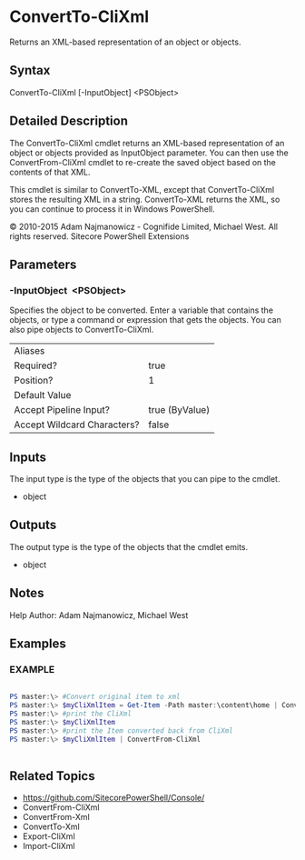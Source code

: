# ConvertTo-CliXml 
 
Returns an XML-based representation of an object or objects. 
 
## Syntax 
 
ConvertTo-CliXml [-InputObject] &lt;PSObject&gt; 
 
 
## Detailed Description 
 
The ConvertTo-CliXml cmdlet returns an XML-based representation of an object or objects provided as InputObject parameter. You can then use the ConvertFrom-CliXml cmdlet to re-create the saved object based on the contents of that XML.

This cmdlet is similar to ConvertTo-XML, except that ConvertTo-CliXml stores the resulting XML in a string. ConvertTo-XML returns the XML, so you can continue to process it in Windows PowerShell. 
 
© 2010-2015 Adam Najmanowicz - Cognifide Limited, Michael West. All rights reserved. Sitecore PowerShell Extensions 
 
## Parameters 
 
### -InputObject&nbsp; &lt;PSObject&gt; 
 
Specifies the object to be converted. Enter a variable that contains the objects, or type a command or expression that gets the objects. You can also pipe objects to ConvertTo-CliXml. 
 
<table>
    <thead></thead>
    <tbody>
        <tr>
            <td>Aliases</td>
            <td></td>
        </tr>
        <tr>
            <td>Required?</td>
            <td>true</td>
        </tr>
        <tr>
            <td>Position?</td>
            <td>1</td>
        </tr>
        <tr>
            <td>Default Value</td>
            <td></td>
        </tr>
        <tr>
            <td>Accept Pipeline Input?</td>
            <td>true (ByValue)</td>
        </tr>
        <tr>
            <td>Accept Wildcard Characters?</td>
            <td>false</td>
        </tr>
    </tbody>
</table> 
 
## Inputs 
 
The input type is the type of the objects that you can pipe to the cmdlet. 
 
* object 
 
## Outputs 
 
The output type is the type of the objects that the cmdlet emits. 
 
* object 
 
## Notes 
 
Help Author: Adam Najmanowicz, Michael West 
 
## Examples 
 
### EXAMPLE 
 
 
 
```powershell   
 
PS master:\> #Convert original item to xml
PS master:\> $myCliXmlItem = Get-Item -Path master:\content\home | ConvertTo-CliXml 
PS master:\> #print the CliXml
PS master:\> $myCliXmlItem
PS master:\> #print the Item converted back from CliXml
PS master:\> $myCliXmlItem | ConvertFrom-CliXml 
 
``` 
 
## Related Topics 
 
* <a href='https://github.com/SitecorePowerShell/Console/' target='_blank'>https://github.com/SitecorePowerShell/Console/</a><br/>
* ConvertFrom-CliXml
* ConvertFrom-Xml
* ConvertTo-Xml
* Export-CliXml
* Import-CliXml



